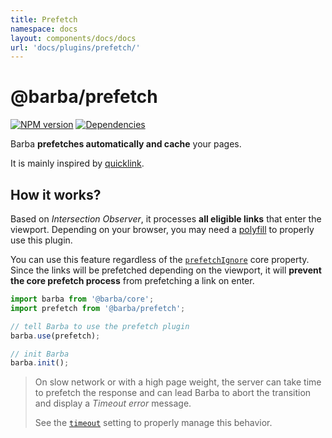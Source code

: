 ```yaml
---
title: Prefetch
namespace: docs
layout: components/docs/docs
url: 'docs/plugins/prefetch/'
---
```


# @barba/prefetch

[![NPM version](https://img.shields.io/npm/v/@barba/prefetch?style=flat-square)](https://www.npmjs.com/package/@barba/prefetch "Badge")
[![Dependencies](https://img.shields.io/librariesio/release/npm/@barba/prefetch?style=flat-square)](https://github.com/barbajs/barba/network/dependencies "Badge")

Barba **prefetches automatically and cache** your pages.

It is mainly inspired by [quicklink](https://github.com/GoogleChromeLabs/quicklink).

## How it works?

Based on _Intersection Observer_, it processes **all eligible links** that enter the viewport. Depending on your browser, you may need a [polyfill](/docs/getstarted/browser-support#Polyfill) to properly use this plugin.

You can use this feature regardless of the [`prefetchIgnore`](/docs/advanced/strategies#prefetchIgnore) core property. Since the links will be prefetched depending on the viewport, it will **prevent the core prefetch process** from prefetching a link on enter.

```js
import barba from '@barba/core';
import prefetch from '@barba/prefetch';

// tell Barba to use the prefetch plugin
barba.use(prefetch);

// init Barba
barba.init();
```

> On slow network or with a high page weight, the server can take time to prefetch the response and can lead Barba to abort the transition and display a *Timeout error* message.
>
> See the [`timeout`](/docs/advanced/recipes#timeout) setting to properly manage this behavior.
